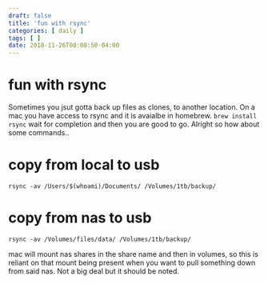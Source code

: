 ```yaml
---
draft: false
title: 'fun with rsync'
categories: [ daily ]
tags: [ ]
date: 2018-11-26T08:08:50-04:00
---
```


# fun with rsync
Sometimes you jsut gotta back up files as clones, to another location.  On a mac you have access to rsync and it is avaialbe in homebrew.  `brew install rsync` wait for completion and then you are good to go.  Alright so how about some commands..

# copy from local to usb
`rsync -av /Users/$(whoami)/Documents/ /Volumes/1tb/backup/`

# copy from nas to usb
`rsync -av /Volumes/files/data/ /Volumes/1tb/backup/`

mac will mount nas shares in the share name and then in volumes, so this is reliant on that mount being present when you want to pull something down from said nas.  Not a big deal but it should be noted.
